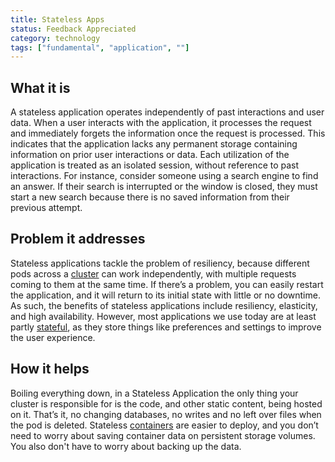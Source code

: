 ```yaml
---
title: Stateless Apps
status: Feedback Appreciated
category: technology
tags: ["fundamental", "application", ""]
---
```


## What it is

A stateless application operates independently of past interactions and user data. 
When a user interacts with the application, 
it processes the request and immediately forgets the information once the request is processed. 
This indicates that the application lacks any permanent storage containing information on prior user interactions or data. 
Each utilization of the application is treated as an isolated session, 
without reference to past interactions. 
For instance, consider someone using a search engine to find an answer. 
If their search is interrupted or the window is closed, 
they must start a new search because there is no saved information from their previous attempt.

## Problem it addresses

Stateless applications tackle the problem of resiliency, 
because different pods across a [cluster](/cluster/) can work independently, 
with multiple requests coming to them at the same time. 
If there’s a problem, you can easily restart the application, 
and it will return to its initial state with little or no downtime. 
As such, the benefits of stateless applications include resiliency, elasticity, and high availability. 
However, most applications we use today are at least partly [stateful](/stateful-apps/), 
as they store things like preferences and settings to improve the user experience.

## How it helps

Boiling everything down, in a Stateless Application the only thing your cluster is responsible for is 
the code, and other static content, being hosted on it. 
That’s it, no changing databases, no writes and no left over files when the pod is deleted. 
Stateless [containers](/container/) are easier to deploy, 
and you don’t need to worry about saving container data on persistent storage volumes. 
You also don't have to worry about backing up the data.
